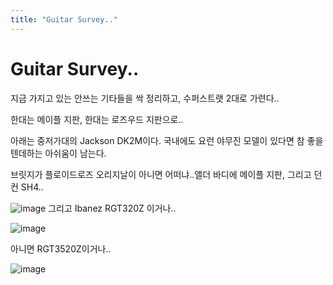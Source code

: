 ```yaml
---
title: "Guitar Survey.."
---
```

# Guitar Survey..

지금 가지고 있는 안쓰는 기타들을 싹 정리하고, 수퍼스트랫 2대로 가련다..

한대는 메이플 지판, 한대는 로즈우드 지판으로..

아래는 중저가대의 Jackson DK2M이다. 국내에도 요런 야무진 모델이 있다면 참 좋을텐데하는 아쉬움이 남는다.

브릿지가 플로이드로즈 오리지날이 아니면 어떠냐..앨더 바디에 메이플 지판, 그리고 던컨 SH4..


![image](/assets/images/776815d43d925aaf7664ef38e2d21554.gif)
그리고 Ibanez RGT320Z 이거나..

![image](/assets/images/7c5038daa5c1870b7e589d7833a26699.gif)

아니면 RGT3520Z이거나..

![image](/assets/images/c70b88d77e9a917ff3ce1fa5c06b79cf.gif)



